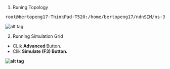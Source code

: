 1. Runing Topology

<pre>
root@bertopeng17-ThinkPad-T520:/home/bertopeng17/ndnSIM/ns-3# <b>./waf --run=ndn-simple --vis</b>
</pre>

![alt tag](https://github.com/syaifulahdan/ndnlearn/blob/master/image/Screenshot%20from%202016-09-22%2011-46-23.png)


2. Running Simulation Grid

-  CLik <b> Advanced </b>Button.
-  Clik <b> Simulate (F3)<b/> Button.


![alt tag](https://github.com/syaifulahdan/ndnlearn/blob/master/image/Screenshot%20from%202016-09-22%2012-26-26.png)
